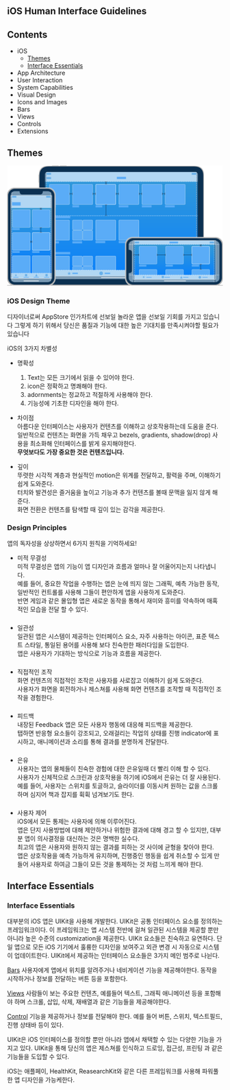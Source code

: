 ## iOS Human Interface Guidelines

## **Contents** 
- iOS
  - [Themes](#Themes)
  - [Interface Essentials](#interface-essentials)
- App Architecture
- User Interaction
- System Capabilities
- Visual Design
- Icons and Images
- Bars
- Views
- Controls
- Extensions
###

## Themes

![iOS-Hero](img/iOS-Hero.svg)

### iOS Design Theme
디자이너로써 AppStore 인가차트에 선보일 놀라운 앱을 선보일 기회를 가지고 있습니다
그렇게 하기 위해서 당신은 품질과 기능에 대한 높은 기대치를 만족시켜야할 필요가 있습니다  

iOS의 3가지 차별성
* 명확성
  1. Text는 모든 크기에서 읽을 수 있어야 한다.
  2. icon은 정확하고 명쾌해야 한다.
  3. adornments는 정교하고 적절하게 사용해야 한다.
  4. 기능성에 기초한 디자인을 해야 한다.
* 차이점  
  아름다운 인터페이스는 사용자가 컨텐츠를 이해하고 상호작용하는데 도움을 준다.  
  일반적으로 컨텐츠는 화면을 가득 채우고 bezels, gradients, shadow(drop) 사용을 최소화해 인터페이스를 밝게 유지해야한다.  
  **무엇보다도 가장 중요한 것은 컨텐츠입니다.**  

* 깊이  
  뚜렷한 시각적 계층과  현실적인 motion은 위계를 전달하고, 활력을 주며, 이해하기 쉽게 도와준다.  
  터치와 발견성은 즐거움을 높이고 기능과 추가 컨텐츠를 볼때 문맥을 잃지 않게 해준다.  
  화면 전환은 컨텐츠를 탐색할 때 깊이 있는 감각을 제공한다.
  ###
### Design Principles
앱의 독자성을 상상하면서 6가지 원칙을 기억하세요!
* 미적 무결성  
  미적 무결성은 앱의 기능이 앱 디자인과 흐름과 얼마나 잘 어울어지는지 나타냅니다.  
  예를 들어, 중요한 작업을 수행하는 앱은 눈에 띄지 않는 그래픽, 예측 가능한 동작, 일반적인 컨트롤를 사용해 그들이 편안하게 앱을 사용하게 도와준다.  
  반면 게임과 같은 몰입형 앱은 새로운 동작을 통해서 재미와 흥미를 약속하며 매혹적인 모습을 전달 할 수 있다.
  ###
* 일관성  
  일관된 앱은 시스템이 제공하는 인터페이스 요소, 자주 사용하는 아이콘, 표준 텍스트 스타일, 통일된 용어를 사용해 보다 친숙한한  패러다임을 도입한다.  
  앱은 사용자가 기대하는 방식으로 기능과 흐름을 제공한다.
  ###
* 직접적인 조작  
  화면 컨텐츠의 직접적인 조작은 사용자를 사로잡고 이해하기 쉽게 도와준다.  
  사용자가 화면을 회전하거나 제스쳐를 사용해 화면 컨텐츠를 조작할 때 직접적인 조작을 경험한다.
  ###
* 피드백  
  내장된 Feedback 앱은 모든 사용자 행동에 대응해 피드백을 제공한다.  
  탭하면 반응형 요소들이 강조되고, 오래걸리는 작업의 상태를 진행 indicator에 표시하고, 애니메이션과 소리를 통해  결과를 분명하게 전달한다.
  ###
* 은유  
  사용자는 앱의 물체들이 친숙한 경험에 대한 은유일때 더 빨리 이해 할 수 있다.  
  사용자가 신체적으로 스크린과 상호작용을 하기에 iOS에서 은유는 더 잘 사용된다.  
  예를 들어, 사용자는 스위치를 토글하고, 슬라이더를 이동시켜 원하는 값을 스크롤하며 심지어 책과 잡지를 휙휙 넘겨보기도 한다.
  ###
* 사용자 제어  
  iOS에서 모든 통제는 사용자에 의해 이루어진다.  
  앱은 단지 사용방법에 대해 제안하거나 위험한 결과에 대해 경고 할 수 있지만, 대부분 앱이 의사결정을 대신하는 것은 명백한 실수다.  
  최고의 앱은 사용자와 원하지 않는 결과를 피하는 것 사이에 균형을 찾아야 한다.  
  앱은 상호작용을 예측 가능하게 유지하며, 진행중인 행동을 쉽게 취소할 수 있게 만들어 사용자로 하여금 그들이 모든 것을 통제하는 것 처럼 느끼게 해야 한다.





## Interface Essentials

### Interface Essentials
대부분의 iOS 앱은 UIKit을 사용해 개발한다. UIKit은 공통 인터페이스 요소를 정의하는 프레임워크이다. 이 프레임워크는 앱 시스템 전반에 걸쳐 일관된 시스템을 제공할 뿐만 아니라 높은 수준의 customization을 제공한다. UIKit 요소들은 친숙하고 유연하다. 단일 앱으로 모든 iOS 기기에서 훌륭한 디자인을 보여주고 외관 변경 시 자동으로 시스템이 업데이트한다. UIKit에서 제공하는 인터페이스 요소들은 3가지 메인 범주로 나뉜다.


[Bars](#Bars)
사용자에게 앱에서 위치를 알려주거나 네비게이션 기능을 제공해야한다.
동작을 시작하거나 정보를 전달하는 버튼 등을 포함한다.

[Views](#Views)
사람들이 보는 주요한 컨텐츠, 예를들어 텍스트, 그래픽 애니메이션 등을 포함해야 하며 스크롤, 삽입, 삭제, 재배열과 같은 기능들을 제공해야한다.

[Control](#Controls)
기능을 제공하거나 정보를 전달해야 한다. 예를 들어 버튼, 스위치, 텍스트필드, 진행 상태바 등이 있다.


UIKit은 iOS 인터페이스를 정의할 뿐만 아니라 앱에서 채택할 수 있는 다양한 기능을 가지고 있다. UIKit을 통해 당신의 앱은 제스쳐를 인식하고 드로잉, 접근성, 프린팅 과 같은 기능들을 도입할 수 있다.

iOS는 애플페이, HealthKit, ReasearchKit와 같은 다른 프레임워크를 사용해 파워풀한 앱 디자인을 가능케한다.